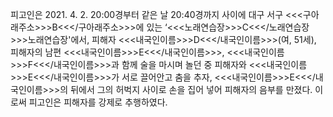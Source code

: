 피고인은 2021. 4. 2. 20:00경부터 같은 날 20:40경까지 사이에 대구 서구 <<<구아래주소>>>B<<</구아래주소>>>에 있는 ‘<<<노래연습장>>>C<<</노래연습장>>>노래연습장'에서, 피해자 <<<내국인이름>>>D<<</내국인이름>>>(여, 51세), 피해자의 남편 <<<내국인이름>>>E<<</내국인이름>>>, <<<내국인이름>>>F<<</내국인이름>>>과 함께 술을 마시며 놀던 중 피해자와 <<<내국인이름>>>E<<</내국인이름>>>가 서로 끌어안고 춤을 추자, <<<내국인이름>>>E<<</내국인이름>>>의 뒤에서 그의 허벅지 사이로 손을 집어 넣어 피해자의 음부를 만졌다.
이로써 피고인은 피해자를 강제로 추행하였다.